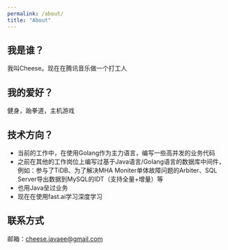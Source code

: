 ```yaml
---
permalink: /about/
title: "About"
---
```


## 我是谁？
我叫Cheese。现在在腾讯音乐做一个打工人

## 我的爱好？
健身，跆拳道，主机游戏

## 技术方向？
- 当前的工作中，在使用Golang作为主力语言，编写一些高并发的业务代码
- 之前在其他的工作岗位上编写过基于Java语言/Golang语言的数据库中间件，例如：参与了TiDB、为了解决MHA Moniter单体故障问题的Arbiter、SQL Server导出数据到MySQL的IDT（支持全量+增量）等
- 也用Java垒过业务
- 现在在使用fast.ai学习深度学习

## 联系方式
邮箱：cheese.javaee@gmail.com
